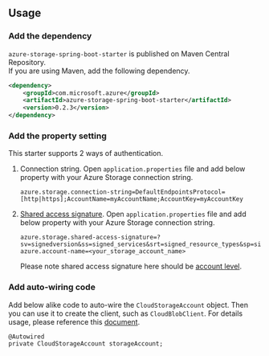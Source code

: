 ## Usage

### Add the dependency

`azure-storage-spring-boot-starter` is published on Maven Central Repository.  
If you are using Maven, add the following dependency.  

```xml
<dependency>
    <groupId>com.microsoft.azure</groupId>
    <artifactId>azure-storage-spring-boot-starter</artifactId>
    <version>0.2.3</version>
</dependency>
```

### Add the property setting
This starter supports 2 ways of authentication.
1. Connection string. 
   Open `application.properties` file and add below property with your Azure Storage connection string.

   ```
   azure.storage.connection-string=DefaultEndpointsProtocol=[http|https];AccountName=myAccountName;AccountKey=myAccountKey
   ```

2. [Shared access signature](https://docs.microsoft.com/en-us/azure/storage/common/storage-dotnet-shared-access-signature-part-1). 
   Open `application.properties` file and add below property with your Azure Storage connection string.

   ```
   azure.storage.shared-access-signature=?sv=signedversion&ss=signed_services&srt=signed_resource_types&sp=signed_permission&se=start_date&st=effective_date&spr=https&sig=signature_string
   azure.account-name=<your_storage_account_name>
   ```
   Please note shared access signature here should be [account level](https://docs.microsoft.com/en-us/rest/api/storageservices/constructing-an-account-sas).

### Add auto-wiring code

Add below alike code to auto-wire the `CloudStorageAccount` object. Then you can use it to create the client, such as `CloudBlobClient`. For details usage, please reference this [document](https://docs.microsoft.com/en-us/azure/storage/storage-java-how-to-use-blob-storage).

```
@Autowired
private CloudStorageAccount storageAccount;
```

